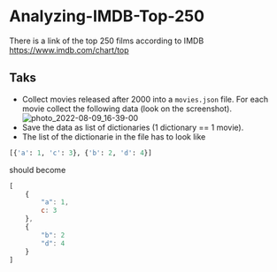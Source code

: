 # Analyzing-IMDB-Top-250


There is a link of the top 250 films according to IMDB https://www.imdb.com/chart/top

## Taks
- Collect movies released after 2000 into a `movies.json` file. For each movie collect the following data (look on the screenshot).
![photo_2022-08-09_16-39-00](https://user-images.githubusercontent.com/56909624/183663607-857ce17d-1646-478c-8c8e-7af486a7e94e.jpg)
- Save the data as list of dictionaries (1 dictionary == 1 movie).
- The list of the dictionarie in the file has to look like
```python
[{'a': 1, 'c': 3}, {'b': 2, 'd': 4}]
```
should become
```javascript
[
    {
        "a": 1,
        c: 3
    },
    {
        "b": 2
        "d": 4
    }
]
```

